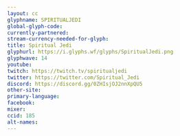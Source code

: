 ```yaml
---
layout: cc
glyphname: SPIRITUALJEDI
global-glyph-code: 
currently-partnered: 
stream-currency-needed-for-glyph: 
title: Spiritual Jedi
glyphurl: https://i.glyphs.wf/glyphs/SpiritualJedi.png
glyphwave: 14
youtube: 
twitch: https://twitch.tv/spiritualjedi
twitter: https://twitter.com/Spiritual_Jedi
discord: https://discord.gg/0ZHIsjOJ2nnXpQU5
other-site: 
primary-language: 
facebook: 
mixer: 
ccid: 185
alt-names: 
---
```


